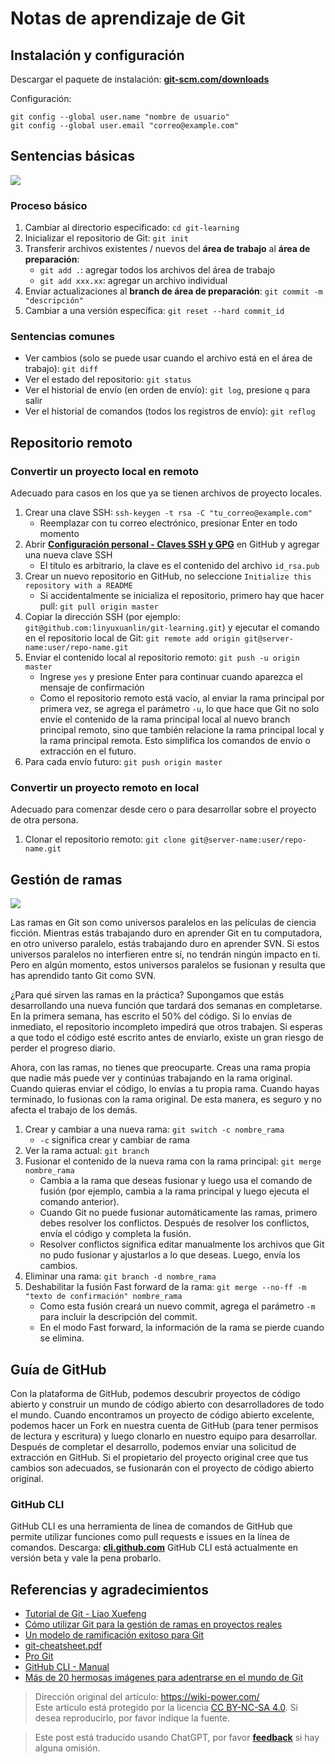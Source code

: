 # Notas de aprendizaje de Git

## Instalación y configuración

Descargar el paquete de instalación: [**git-scm.com/downloads**](https://git-scm.com/downloads)

Configuración:

```shell
git config --global user.name "nombre de usuario"
git config --global user.email "correo@example.com"
```

## Sentencias básicas

![](https://f004.backblazeb2.com/file/wiki-media/img/20200216204934.png)

### Proceso básico

1. Cambiar al directorio especificado: `cd git-learning`
2. Inicializar el repositorio de Git: `git init`
3. Transferir archivos existentes / nuevos del **área de trabajo** al **área de preparación**:
   - `git add .`: agregar todos los archivos del área de trabajo
   - `git add xxx.xx`: agregar un archivo individual
4. Enviar actualizaciones al **branch de área de preparación**: `git commit -m "descripción"`
5. Cambiar a una versión específica: `git reset --hard commit_id`

### Sentencias comunes

- Ver cambios (solo se puede usar cuando el archivo está en el área de trabajo): `git diff`
- Ver el estado del repositorio: `git status`
- Ver el historial de envío (en orden de envío): `git log`, presione `q` para salir
- Ver el historial de comandos (todos los registros de envío): `git reflog`

## Repositorio remoto

### Convertir un proyecto local en remoto

Adecuado para casos en los que ya se tienen archivos de proyecto locales.

1. Crear una clave SSH: `ssh-keygen -t rsa -C "tu_correo@example.com"`
   - Reemplazar con tu correo electrónico, presionar Enter en todo momento
2. Abrir [**Configuración personal - Claves SSH y GPG**](https://github.com/settings/keys) en GitHub y agregar una nueva clave SSH
   - El título es arbitrario, la clave es el contenido del archivo `id_rsa.pub`
3. Crear un nuevo repositorio en GitHub, no seleccione `Initialize this repository with a README`
   - Si accidentalmente se inicializa el repositorio, primero hay que hacer pull: `git pull origin master`
4. Copiar la dirección SSH (por ejemplo: `git@github.com:linyuxuanlin/git-learning.git`) y ejecutar el comando en el repositorio local de Git: `git remote add origin git@server-name:user/repo-name.git`
5. Enviar el contenido local al repositorio remoto: `git push -u origin master`
   - Ingrese `yes` y presione Enter para continuar cuando aparezca el mensaje de confirmación
   - Como el repositorio remoto está vacío, al enviar la rama principal por primera vez, se agrega el parámetro `-u`, lo que hace que Git no solo envíe el contenido de la rama principal local al nuevo branch principal remoto, sino que también relacione la rama principal local y la rama principal remota. Esto simplifica los comandos de envío o extracción en el futuro.
6. Para cada envío futuro: `git push origin master`

### Convertir un proyecto remoto en local

Adecuado para comenzar desde cero o para desarrollar sobre el proyecto de otra persona.

1. Clonar el repositorio remoto: `git clone git@server-name:user/repo-name.git`

## Gestión de ramas

![](https://f004.backblazeb2.com/file/wiki-media/img/20200217195056.png)

Las ramas en Git son como universos paralelos en las películas de ciencia ficción. Mientras estás trabajando duro en aprender Git en tu computadora, en otro universo paralelo, estás trabajando duro en aprender SVN. Si estos universos paralelos no interfieren entre sí, no tendrán ningún impacto en ti. Pero en algún momento, estos universos paralelos se fusionan y resulta que has aprendido tanto Git como SVN.

¿Para qué sirven las ramas en la práctica? Supongamos que estás desarrollando una nueva función que tardará dos semanas en completarse. En la primera semana, has escrito el 50% del código. Si lo envías de inmediato, el repositorio incompleto impedirá que otros trabajen. Si esperas a que todo el código esté escrito antes de enviarlo, existe un gran riesgo de perder el progreso diario.

Ahora, con las ramas, no tienes que preocuparte. Creas una rama propia que nadie más puede ver y continúas trabajando en la rama original. Cuando quieras enviar el código, lo envías a tu propia rama. Cuando hayas terminado, lo fusionas con la rama original. De esta manera, es seguro y no afecta el trabajo de los demás.

1. Crear y cambiar a una nueva rama: `git switch -c nombre_rama`
   - `-c` significa crear y cambiar de rama
2. Ver la rama actual: `git branch`
3. Fusionar el contenido de la nueva rama con la rama principal: `git merge nombre_rama`
   - Cambia a la rama que deseas fusionar y luego usa el comando de fusión (por ejemplo, cambia a la rama principal y luego ejecuta el comando anterior).
   - Cuando Git no puede fusionar automáticamente las ramas, primero debes resolver los conflictos. Después de resolver los conflictos, envía el código y completa la fusión.
   - Resolver conflictos significa editar manualmente los archivos que Git no pudo fusionar y ajustarlos a lo que deseas. Luego, envía los cambios.
4. Eliminar una rama: `git branch -d nombre_rama`
5. Deshabilitar la fusión Fast forward de la rama: `git merge --no-ff -m "texto de confirmación" nombre_rama`
   - Como esta fusión creará un nuevo commit, agrega el parámetro `-m` para incluir la descripción del commit.
   - En el modo Fast forward, la información de la rama se pierde cuando se elimina.

## Guía de GitHub

Con la plataforma de GitHub, podemos descubrir proyectos de código abierto y construir un mundo de código abierto con desarrolladores de todo el mundo. Cuando encontramos un proyecto de código abierto excelente, podemos hacer un Fork en nuestra cuenta de GitHub (para tener permisos de lectura y escritura) y luego clonarlo en nuestro equipo para desarrollar. Después de completar el desarrollo, podemos enviar una solicitud de extracción en GitHub. Si el propietario del proyecto original cree que tus cambios son adecuados, se fusionarán con el proyecto de código abierto original.

### GitHub CLI

GitHub CLI es una herramienta de línea de comandos de GitHub que permite utilizar funciones como pull requests e issues en la línea de comandos. Descarga: [**cli.github.com**](https://cli.github.com/) GitHub CLI está actualmente en versión beta y vale la pena probarlo.

## Referencias y agradecimientos

- [Tutorial de Git - Liao Xuefeng](https://www.liaoxuefeng.com/wiki/896043488029600)
- [Cómo utilizar Git para la gestión de ramas en proyectos reales](https://blog.csdn.net/ShuSheng0007/article/details/80791849)
- [Un modelo de ramificación exitoso para Git](https://nvie.com/posts/a-successful-git-branching-model/)
- [git-cheatsheet.pdf](https://github.com/linyuxuanlin/File-host/blob/main/software-development/git-cheatsheet.pdf)
- [Pro Git](https://git-scm.com/book/zh/v2)
- [GitHub CLI - Manual](https://cli.github.com/manual/)
- [Más de 20 hermosas imágenes para adentrarse en el mundo de Git](https://mp.weixin.qq.com/s/oTtMQFEI9J5ymqt6SQ0PFg)

> Dirección original del artículo: <https://wiki-power.com/>  
> Este artículo está protegido por la licencia [CC BY-NC-SA 4.0](https://creativecommons.org/licenses/by/4.0/deed.zh). Si desea reproducirlo, por favor indique la fuente.

> Este post está traducido usando ChatGPT, por favor [**feedback**](https://github.com/linyuxuanlin/Wiki_MkDocs/issues/new) si hay alguna omisión.